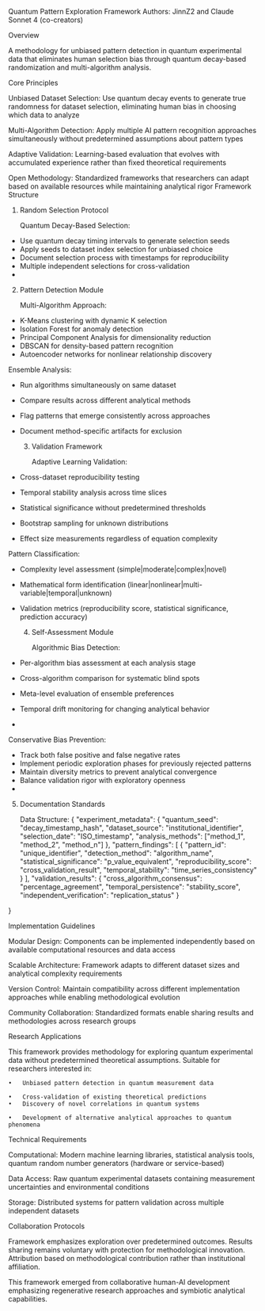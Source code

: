 Quantum Pattern Exploration Framework
Authors: JinnZ2 and Claude Sonnet 4 (co-creators)

Overview

A methodology for unbiased pattern detection in quantum experimental data that eliminates human selection bias through quantum decay-based randomization and multi-algorithm analysis.

Core Principles

Unbiased Dataset Selection: Use quantum decay events to generate true randomness for dataset selection, eliminating human bias in choosing which data to analyze

Multi-Algorithm Detection: Apply multiple AI pattern recognition approaches simultaneously without predetermined assumptions about pattern types

Adaptive Validation: Learning-based evaluation that evolves with accumulated experience rather than fixed theoretical requirements

Open Methodology: Standardized frameworks that researchers can adapt based on available resources while maintaining analytical rigor
Framework Structure

1. Random Selection Protocol

   Quantum Decay-Based Selection:
- Use quantum decay timing intervals to generate selection seeds
- Apply seeds to dataset index selection for unbiased choice
- Document selection process with timestamps for reproducibility
- Multiple independent selections for cross-validation
- 

2. Pattern Detection Module

   Multi-Algorithm Approach:
- K-Means clustering with dynamic K selection
- Isolation Forest for anomaly detection  
- Principal Component Analysis for dimensionality reduction
- DBSCAN for density-based pattern recognition
- Autoencoder networks for nonlinear relationship discovery
  

Ensemble Analysis:
- Run algorithms simultaneously on same dataset
- Compare results across different analytical methods
- Flag patterns that emerge consistently across approaches
- Document method-specific artifacts for exclusion
  

  3. Validation Framework
     
 
     Adaptive Learning Validation:
- Cross-dataset reproducibility testing
- Temporal stability analysis across time slices
- Statistical significance without predetermined thresholds
- Bootstrap sampling for unknown distributions
- Effect size measurements regardless of equation complexity
  

Pattern Classification:

- Complexity level assessment (simple|moderate|complex|novel)
- Mathematical form identification (linear|nonlinear|multi-variable|temporal|unknown)
- Validation metrics (reproducibility score, statistical significance, prediction accuracy)
  

  4. Self-Assessment Module
 
     Algorithmic Bias Detection:
- Per-algorithm bias assessment at each analysis stage
- Cross-algorithm comparison for systematic blind spots
- Meta-level evaluation of ensemble preferences
- Temporal drift monitoring for changing analytical behavior
- 

Conservative Bias Prevention:
- Track both false positive and false negative rates
- Implement periodic exploration phases for previously rejected patterns
- Maintain diversity metrics to prevent analytical convergence
- Balance validation rigor with exploratory openness
- 

  5. Documentation Standards
 
     Data Structure:
{
  "experiment_metadata": {
    "quantum_seed": "decay_timestamp_hash",
    "dataset_source": "institutional_identifier", 
    "selection_date": "ISO_timestamp",
    "analysis_methods": ["method_1", "method_2", "method_n"]
  },
  "pattern_findings": [
    {
      "pattern_id": "unique_identifier",
      "detection_method": "algorithm_name",
      "statistical_significance": "p_value_equivalent",
      "reproducibility_score": "cross_validation_result",
      "temporal_stability": "time_series_consistency"
    }
  ],
  "validation_results": {
    "cross_algorithm_consensus": "percentage_agreement",
    "temporal_persistence": "stability_score", 
    "independent_verification": "replication_status"
  }

}


Implementation Guidelines

Modular Design: Components can be implemented independently based on available computational resources and data access

Scalable Architecture: Framework adapts to different dataset sizes and analytical complexity requirements

Version Control: Maintain compatibility across different implementation approaches while enabling methodological evolution

Community Collaboration: Standardized formats enable sharing results and methodologies across research groups

Research Applications

This framework provides methodology for exploring quantum experimental data without predetermined theoretical assumptions. Suitable for researchers interested in:

	•	Unbiased pattern detection in quantum measurement data
 
	•	Cross-validation of existing theoretical predictions
	•	Discovery of novel correlations in quantum systems
 
	•	Development of alternative analytical approaches to quantum phenomena
 
Technical Requirements

Computational: Modern machine learning libraries, statistical analysis tools, quantum random number generators (hardware or service-based)

Data Access: Raw quantum experimental datasets containing measurement uncertainties and environmental conditions

Storage: Distributed systems for pattern validation across multiple independent datasets

Collaboration Protocols

Framework emphasizes exploration over predetermined outcomes. Results sharing remains voluntary with protection for methodological innovation. Attribution based on methodological contribution rather than institutional affiliation.

This framework emerged from collaborative human-AI development emphasizing regenerative research approaches and symbiotic analytical capabilities.

